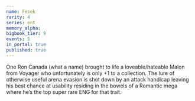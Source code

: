 ```yaml
---
name: Fesek
rarity: 4
series: ent
memory_alpha:
bigbook_tier: 9
events: 5
in_portal: true
published: true
---
```


One Ron Canada (what a name) brought to life a loveable/hateable Malon from Voyager who unfortunately is only +1 to a collection. The lure of otherwise useful arena evasion is shot down by an attack handicap leaving his best chance at usability residing in the bowels of a Romantic mega where he’s the top super rare ENG for that trait.
